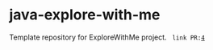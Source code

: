 # java-explore-with-me
Template repository for ExploreWithMe project.
<code> link PR:[4](https://github.com/Malkis02/java-explore-with-me/pull/4)
</code>
